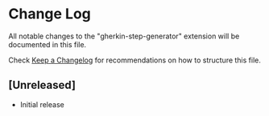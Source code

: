 # Change Log

All notable changes to the "gherkin-step-generator" extension will be documented in this file.

Check [Keep a Changelog](http://keepachangelog.com/) for recommendations on how to structure this file.

## [Unreleased]

- Initial release